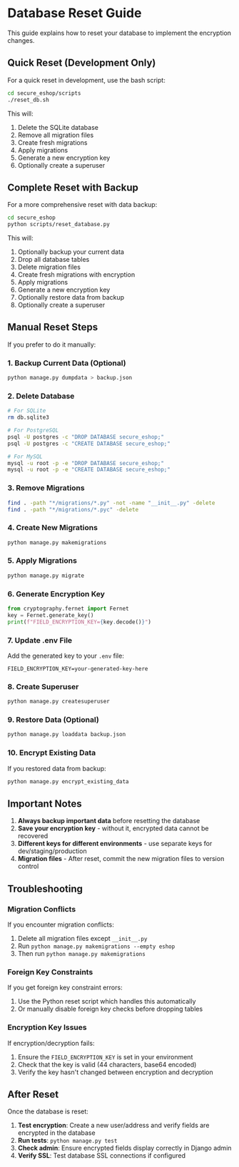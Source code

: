 # Database Reset Guide

This guide explains how to reset your database to implement the encryption changes.

## Quick Reset (Development Only)

For a quick reset in development, use the bash script:

```bash
cd secure_eshop/scripts
./reset_db.sh
```

This will:
1. Delete the SQLite database
2. Remove all migration files
3. Create fresh migrations
4. Apply migrations
5. Generate a new encryption key
6. Optionally create a superuser

## Complete Reset with Backup

For a more comprehensive reset with data backup:

```bash
cd secure_eshop
python scripts/reset_database.py
```

This will:
1. Optionally backup your current data
2. Drop all database tables
3. Delete migration files
4. Create fresh migrations with encryption
5. Apply migrations
6. Generate a new encryption key
7. Optionally restore data from backup
8. Optionally create a superuser

## Manual Reset Steps

If you prefer to do it manually:

### 1. Backup Current Data (Optional)
```bash
python manage.py dumpdata > backup.json
```

### 2. Delete Database
```bash
# For SQLite
rm db.sqlite3

# For PostgreSQL
psql -U postgres -c "DROP DATABASE secure_eshop;"
psql -U postgres -c "CREATE DATABASE secure_eshop;"

# For MySQL
mysql -u root -p -e "DROP DATABASE secure_eshop;"
mysql -u root -p -e "CREATE DATABASE secure_eshop;"
```

### 3. Remove Migrations
```bash
find . -path "*/migrations/*.py" -not -name "__init__.py" -delete
find . -path "*/migrations/*.pyc" -delete
```

### 4. Create New Migrations
```bash
python manage.py makemigrations
```

### 5. Apply Migrations
```bash
python manage.py migrate
```

### 6. Generate Encryption Key
```python
from cryptography.fernet import Fernet
key = Fernet.generate_key()
print(f"FIELD_ENCRYPTION_KEY={key.decode()}")
```

### 7. Update .env File
Add the generated key to your `.env` file:
```
FIELD_ENCRYPTION_KEY=your-generated-key-here
```

### 8. Create Superuser
```bash
python manage.py createsuperuser
```

### 9. Restore Data (Optional)
```bash
python manage.py loaddata backup.json
```

### 10. Encrypt Existing Data
If you restored data from backup:
```bash
python manage.py encrypt_existing_data
```

## Important Notes

1. **Always backup important data** before resetting the database
2. **Save your encryption key** - without it, encrypted data cannot be recovered
3. **Different keys for different environments** - use separate keys for dev/staging/production
4. **Migration files** - After reset, commit the new migration files to version control

## Troubleshooting

### Migration Conflicts
If you encounter migration conflicts:
1. Delete all migration files except `__init__.py`
2. Run `python manage.py makemigrations --empty eshop`
3. Then run `python manage.py makemigrations`

### Foreign Key Constraints
If you get foreign key constraint errors:
1. Use the Python reset script which handles this automatically
2. Or manually disable foreign key checks before dropping tables

### Encryption Key Issues
If encryption/decryption fails:
1. Ensure the `FIELD_ENCRYPTION_KEY` is set in your environment
2. Check that the key is valid (44 characters, base64 encoded)
3. Verify the key hasn't changed between encryption and decryption

## After Reset

Once the database is reset:

1. **Test encryption**: Create a new user/address and verify fields are encrypted in the database
2. **Run tests**: `python manage.py test`
3. **Check admin**: Ensure encrypted fields display correctly in Django admin
4. **Verify SSL**: Test database SSL connections if configured